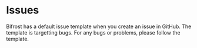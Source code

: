 # Issues

Bifrost has a default issue template when you create an issue in GitHub.
The template is targetting bugs. For any bugs or problems, please follow the template.